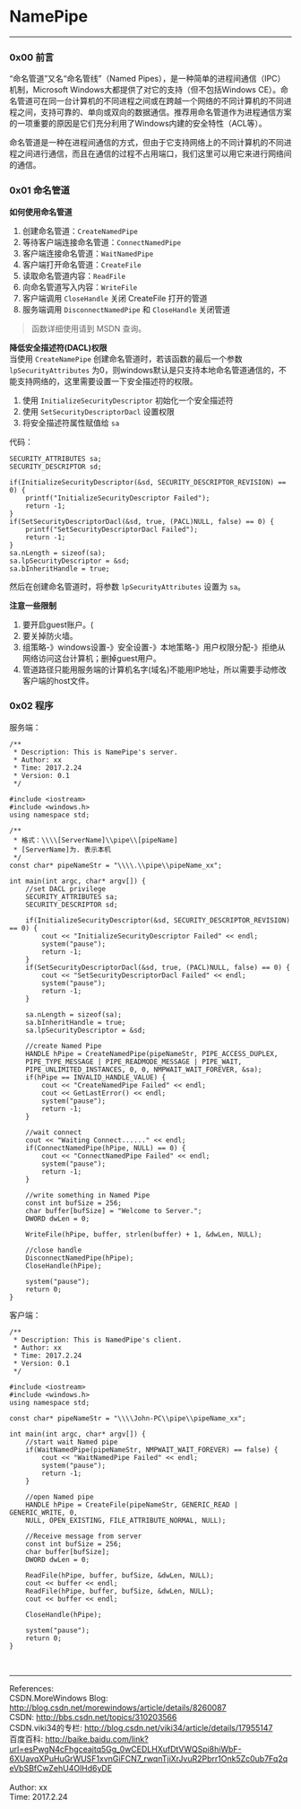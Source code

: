 # NamePipe  

---------------------------  

### 0x00 前言  
“命名管道”又名“命名管线”（Named Pipes），是一种简单的进程间通信（IPC）机制，Microsoft Windows大都提供了对它的支持（但不包括Windows CE）。命名管道可在同一台计算机的不同进程之间或在跨越一个网络的不同计算机的不同进程之间，支持可靠的、单向或双向的数据通信。推荐用命名管道作为进程通信方案的一项重要的原因是它们充分利用了Windows内建的安全特性（ACL等）。

命名管道是一种在进程间通信的方式，但由于它支持网络上的不同计算机的不同进程之间进行通信，而且在通信的过程不占用端口，我们这里可以用它来进行网络间的通信。


### 0x01 命名管道  
__如何使用命名管道__  

1. 创建命名管道：`CreateNamedPipe`
2. 等待客户端连接命名管道：`ConnectNamedPipe`
3. 客户端连接命名管道：`WaitNamedPipe`
4. 客户端打开命名管道：`CreateFile`
5. 读取命名管道内容：`ReadFile`
6. 向命名管道写入内容：`WriteFile`
7. 客户端调用 `CloseHandle` 关闭 CreateFile 打开的管道
8. 服务端调用 `DisconnectNamedPipe` 和 `CloseHandle` 关闭管道

>函数详细使用请到 MSDN 查询。


__降低安全描述符(DACL)权限__  
当使用 `CreateNamePipe` 创建命名管道时，若该函数的最后一个参数 `lpSecurityAttributes` 为0，则windows默认是只支持本地命名管道通信的，不能支持网络的，这里需要设置一下安全描述符的权限。

1. 使用 `InitializeSecurityDescriptor` 初始化一个安全描述符
2. 使用 `SetSecurityDescriptorDacl` 设置权限
3. 将安全描述符属性赋值给 `sa`  


代码： 

	SECURITY_ATTRIBUTES sa;	SECURITY_DESCRIPTOR sd;	if(InitializeSecurityDescriptor(&sd, SECURITY_DESCRIPTOR_REVISION) == 0) {		printf("InitializeSecurityDescriptor Failed");		return -1;	}	if(SetSecurityDescriptorDacl(&sd, true, (PACL)NULL, false) == 0) {		printf("SetSecurityDescriptorDacl Failed");		return -1;	}	sa.nLength = sizeof(sa);	sa.lpSecurityDescriptor = &sd;	sa.bInheritHandle = true;

然后在创建命名管道时，将参数 `lpSecurityAttributes`  设置为 `sa`。


__注意一些限制__

1. 要开启guest账户。(
2. 要关掉防火墙。
3. 组策略-》windows设置-》安全设置-》本地策略-》用户权限分配-》拒绝从网络访问这台计算机；删掉guest用户。
4. 管道路径只能用服务端的计算机名字(域名)不能用IP地址，所以需要手动修改客户端的host文件。


### 0x02 程序 
服务端：  

	/**	 * Description: This is NamePipe's server.	 * Author: xx	 * Time: 2017.2.24	 * Version: 0.1	 */	#include <iostream>	#include <windows.h>	using namespace std;	/**	 * 格式：\\\\[ServerName]\\pipe\\[pipeName]	 * [ServerName]为. 表示本机	 */	const char* pipeNameStr = "\\\\.\\pipe\\pipeName_xx";	int main(int argc, char* argv[]) {		//set DACL privilege		SECURITY_ATTRIBUTES sa;		SECURITY_DESCRIPTOR sd;		if(InitializeSecurityDescriptor(&sd, SECURITY_DESCRIPTOR_REVISION) == 0) {			cout << "InitializeSecurityDescriptor Failed" << endl;			system("pause");			return -1;		}		if(SetSecurityDescriptorDacl(&sd, true, (PACL)NULL, false) == 0) {			cout << "SetSecurityDescriptorDacl Failed" << endl;			system("pause");			return -1;		}		sa.nLength = sizeof(sa);		sa.bInheritHandle = true;		sa.lpSecurityDescriptor = &sd;		//create Named Pipe		HANDLE hPipe = CreateNamedPipe(pipeNameStr, PIPE_ACCESS_DUPLEX,           PIPE_TYPE_MESSAGE | PIPE_READMODE_MESSAGE | PIPE_WAIT,           PIPE_UNLIMITED_INSTANCES, 0, 0, NMPWAIT_WAIT_FOREVER, &sa);		if(hPipe == INVALID_HANDLE_VALUE) {			cout << "CreateNamedPipe Failed" << endl;			cout << GetLastError() << endl;			system("pause");			return -1;		}			//wait connect		cout << "Waiting Connect......" << endl;		if(ConnectNamedPipe(hPipe, NULL) == 0) {			cout << "ConnectNamedPipe Failed" << endl;			system("pause");			return -1;		}		//write something in Named Pipe		const int bufSize = 256;		char buffer[bufSize] = "Welcome to Server.";		DWORD dwLen = 0;		WriteFile(hPipe, buffer, strlen(buffer) + 1, &dwLen, NULL);		//close handle		DisconnectNamedPipe(hPipe);		CloseHandle(hPipe);		system("pause");		return 0;	}
	
	
客户端： 

	/**	 * Description: This is NamedPipe's client.	 * Author: xx	 * Time: 2017.2.24	 * Version: 0.1	 */	#include <iostream>	#include <windows.h>	using namespace std;	const char* pipeNameStr = "\\\\John-PC\\pipe\\pipeName_xx";	int main(int argc, char* argv[]) {		//start wait Named pipe		if(WaitNamedPipe(pipeNameStr, NMPWAIT_WAIT_FOREVER) == false) {			cout << "WaitNamedPipe Failed" << endl;			system("pause");			return -1;		}		//open Named pipe		HANDLE hPipe = CreateFile(pipeNameStr, GENERIC_READ | GENERIC_WRITE, 0,          NULL, OPEN_EXISTING, FILE_ATTRIBUTE_NORMAL, NULL);		//Receive message from server		const int bufSize = 256;		char buffer[bufSize];		DWORD dwLen = 0;		ReadFile(hPipe, buffer, bufSize, &dwLen, NULL);		cout << buffer << endl;		ReadFile(hPipe, buffer, bufSize, &dwLen, NULL);		cout << buffer << endl;		CloseHandle(hPipe);		system("pause");		return 0;	}




</br>

----------------------------  
References:  
CSDN.MoreWindows Blog:  <http://blog.csdn.net/morewindows/article/details/8260087>  
CSDN:  <http://bbs.csdn.net/topics/310203566>  
CSDN.viki34的专栏:  <http://blog.csdn.net/viki34/article/details/17955147>  
百度百科:  <http://baike.baidu.com/link?url=esPwgN4cFhgceajtq5Gg_0wCEDLHXufDtVWQSpi8hiWbF-6XUavqXPuHuGrWUSF1xvnGiFCN7_rwqnTjiXrJvuR2Pbrr1Onk5Zc0ub7Fq2qeVbSBfCwZehU4OlHd6yDE>  
</br>
Author: xx  
Time: 2017.2.24